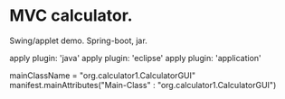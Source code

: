 MVC calculator.
=========
Swing/applet demo.
Spring-boot, jar.

apply plugin: 'java'
apply plugin: 'eclipse'
apply plugin: 'application'

mainClassName = "org.calculator1.CalculatorGUI"
manifest.mainAttributes("Main-Class" : "org.calculator1.CalculatorGUI")

